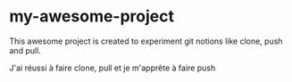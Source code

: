 # my-awesome-project

This awesome project is created to experiment git notions like clone, push and pull.


J'ai réussi à faire clone, pull et je m'apprête à faire push